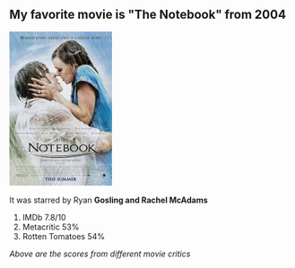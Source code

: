 ## My favorite movie is "The Notebook" from 2004

![The Notebook!](/photos/download.jpg "The Notebook")

It was starred by Ryan **Gosling and Rachel McAdams**

1. IMDb 7.8/10
2. Metacritic 53%
3. Rotten Tomatoes 54%

*Above are the scores from different movie critics*


